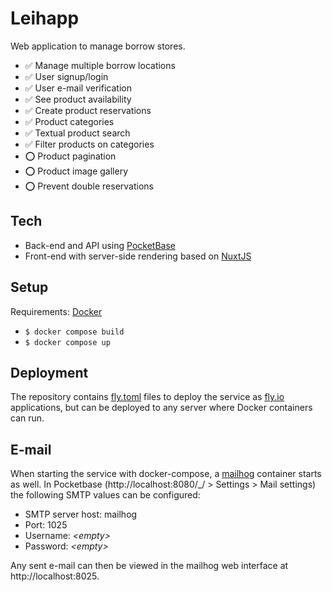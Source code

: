 # Leihapp

Web application to manage borrow stores.

- ✅ Manage multiple borrow locations
- ✅ User signup/login
- ✅ User e-mail verification
- ✅ See product availability
- ✅ Create product reservations
- ✅ Product categories
- ✅ Textual product search
- ✅ Filter products on categories
- ⭕️ Product pagination
- ⭕️ Product image gallery
- ⭕️ Prevent double reservations

## Tech

- Back-end and API using [PocketBase](https://pocketbase.io/)
- Front-end with server-side rendering based on [NuxtJS](https://nuxt.com/)

## Setup

Requirements: [Docker](https://www.docker.com/)

- `$ docker compose build`
- `$ docker compose up`

## Deployment

The repository contains [fly.toml](https://fly.io/docs/reference/configuration/)
files to deploy the service as [fly.io](https://fly.io) applications, but can be
deployed to any server where Docker containers can run.

## E-mail

When starting the service with docker-compose, a
[mailhog](https://hub.docker.com/r/mailhog/mailhog) container starts as well. In
Pocketbase (http://localhost:8080/\_/ > Settings > Mail settings) the following
SMTP values can be configured:

- SMTP server host: mailhog
- Port: 1025
- Username: _\<empty>_
- Password: _\<empty>_

Any sent e-mail can then be viewed in the mailhog web interface at
http://localhost:8025.
